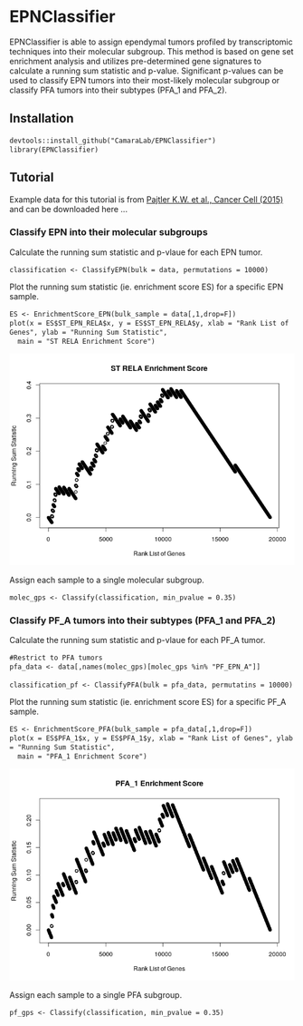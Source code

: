 
EPNClassifier
================

EPNClassifier is able to assign ependymal tumors profiled by transcriptomic techniques into their molecular subgroup. This method is based on gene set enrichment analysis and utilizes pre-determined gene signatures to calculate a running sum statistic and p-value. Significant p-values can be used to classify EPN tumors into their most-likely molecular subgroup or classify PFA tumors into their subtypes (PFA_1 and PFA_2). 

Installation
-----------------

```{r}
devtools::install_github("CamaraLab/EPNClassifier")
library(EPNClassifier)
```

Tutorial
-----------------

Example data for this tutorial is from [Pajtler K.W. et al., Cancer Cell (2015)](https://www.sciencedirect.com/science/article/pii/S153561081500135X?via%3Dihub) and can be
downloaded here ...

### Classify EPN into their molecular subgroups

Calculate the running sum statistic and p-vlaue for each EPN tumor.

```{r}
classification <- ClassifyEPN(bulk = data, permutations = 10000)
```

Plot the running sum statistic (ie. enrichment score ES) for a specific EPN sample.

```{r}
ES <- EnrichmentScore_EPN(bulk_sample = data[,1,drop=F])
plot(x = ES$ST_EPN_RELA$x, y = ES$ST_EPN_RELA$y, xlab = "Rank List of Genes", ylab = "Running Sum Statistic", 
  main = "ST RELA Enrichment Score")
```

![](examples/Figures_markdown/ESPlot_EPN.png)


Assign each sample to a single molecular subgroup.

```{r}
molec_gps <- Classify(classification, min_pvalue = 0.35)
```


### Classify PF_A tumors into their subtypes (PFA_1 and PFA_2)

Calculate the running sum statistic and p-vlaue for each PF_A tumor.

```{r}
#Restrict to PFA tumors
pfa_data <- data[,names(molec_gps)[molec_gps %in% "PF_EPN_A"]]

classification_pf <- ClassifyPFA(bulk = pfa_data, permutatins = 10000)
```

Plot the running sum statistic (ie. enrichment score ES) for a specific PF_A sample.

```{r}
ES <- EnrichmentScore_PFA(bulk_sample = pfa_data[,1,drop=F])
plot(x = ES$PFA_1$x, y = ES$PFA_1$y, xlab = "Rank List of Genes", ylab = "Running Sum Statistic", 
  main = "PFA_1 Enrichment Score")
```

![](examples/Figures_markdown/ESPlot_PFA.png)


Assign each sample to a single PFA subgroup.

```{r}
pf_gps <- Classify(classification, min_pvalue = 0.35)
```




